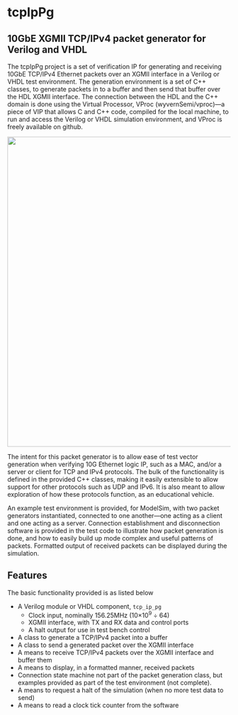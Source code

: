 # tcpIpPg
## 10GbE XGMII TCP/IPv4 packet generator for Verilog and VHDL

The tcpIpPg project is a set of verification IP for generating and receiving 10GbE TCP/IPv4 Ethernet packets over an XGMII interface in a Verilog or VHDL test environment. The generation environment is a set of C++ classes, to generate packets in to a buffer and then send that buffer over the HDL XGMII interface. The connection between the HDL and the C++ domain is done using the Virtual Processor, VProc (wyvernSemi/vproc)—a piece of VIP that allows C and C++ code, compiled for the local machine, to run and access the Verilog or VHDL simulation environment, and VProc is freely available on github.

<p align="center">
<img src="https://github.com/wyvernSemi/tcpIpPg/assets/21970031/0fcfe84e-3a32-414e-bbf1-536266245f8d" width=700>
</p>

The intent for this packet generator is to allow ease of test vector generation when verifying 10G Ethernet logic IP, such as a MAC, and/or a server or client for TCP and IPv4 protocols. The bulk of the functionality is defined in the provided C++ classes, making it easily extensible to allow support for other protocols such as UDP and IPv6. It is also meant to allow exploration of how these protocols function, as an educational vehicle.

An example test environment is provided, for ModelSim, with two packet generators instantiated, connected to one another—one acting as a client and one acting as a server. Connection establishment and disconnection software is provided in the test code to illustrate how packet generation is done, and how to easily build up mode complex and useful patterns of packets. Formatted output of received packets can be displayed during the simulation.

## Features

The basic functionality provided is as listed below

* A Verilog module or VHDL component, `tcp_ip_pg`
    *	Clock input, nominally 156.25MHz (10×10<sup>9</sup> ÷ 64)
    *	XGMII interface, with TX and RX data and control  ports
    *	A halt output for use in test bench control
*	A class to generate a TCP/IPv4 packet into a buffer
*	A class to send a generated packet over the XGMII interface
*	A means to receive TCP/IPv4 packets over the XGMII interface and buffer them
*	A means to display, in a formatted manner, received packets 
*	Connection state machine not part of the packet generation class, but examples provided as part of the test environment (not complete).
*	A means to request a halt of the simulation (when no more test data to send)
*	A means to read a clock tick counter from the software
